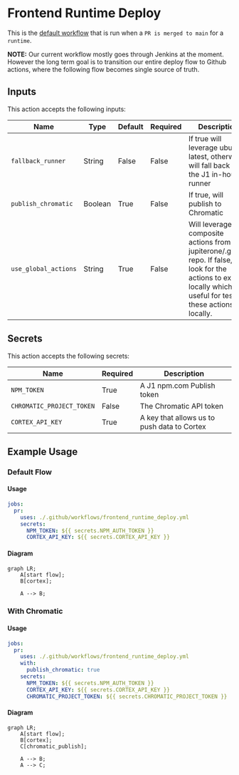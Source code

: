 # Frontend Runtime Deploy

This is the [default workflow](../../frontend_runtime_application_pr.yml) that is run when a `PR is merged to main` for a `runtime`.

**NOTE:** Our current workflow mostly goes through Jenkins at the moment. However the long term goal is to transition our entire deploy flow to Github actions, where the following flow becomes single source of truth.

## Inputs

This action accepts the following inputs:

| Name                        | Type    | Default                      | Required  | Description                                                                            |
| --------------------------- | ------- | ---------------------------- | --------- | -------------------------------------------------------------------------------------- |
| `fallback_runner`           | String  | False                        | False      | If true will leverage ubuntu-latest, otherwise will fall back to the J1 in-house runner
| `publish_chromatic`         | Boolean | True                         | False      | If true, will publish to Chromatic
| `use_global_actions`        | String  | True                         | False      | Will leverage composite actions from the jupiterone/.github repo. If false, will look for the actions to exist locally which is useful for testing these actions locally.
                                                                           
## Secrets

This action accepts the following secrets:

| Name                        | Required  | Description                               |
| --------------------------- | --------- | ----------------------------------------- |
| `NPM_TOKEN`                 | True      | A J1 npm.com Publish token
| `CHROMATIC_PROJECT_TOKEN`   | False     | The Chromatic API token
| `CORTEX_API_KEY`            | True      | A key that allows us to push data to Cortex

## Example Usage

### Default Flow

#### Usage

```yaml
jobs:
  pr:
    uses: ./.github/workflows/frontend_runtime_deploy.yml
    secrets:
      NPM_TOKEN: ${{ secrets.NPM_AUTH_TOKEN }}
      CORTEX_API_KEY: ${{ secrets.CORTEX_API_KEY }}
```

#### Diagram

```mermaid
graph LR;
    A[start flow];
    B[cortex];

    A --> B;
```

### With Chromatic

#### Usage

```yaml
jobs:
  pr:
    uses: ./.github/workflows/frontend_runtime_deploy.yml
    with:
      publish_chromatic: true 
    secrets:
      NPM_TOKEN: ${{ secrets.NPM_AUTH_TOKEN }}
      CORTEX_API_KEY: ${{ secrets.CORTEX_API_KEY }}
      CHROMATIC_PROJECT_TOKEN: ${{ secrets.CHROMATIC_PROJECT_TOKEN }}
```

#### Diagram

```mermaid
graph LR;
    A[start flow];
    B[cortex];
    C[chromatic_publish];

    A --> B;
    A --> C;
```
